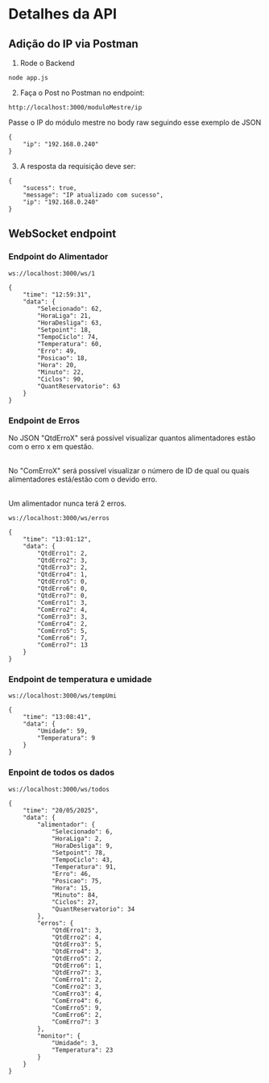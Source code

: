# Detalhes da API

## Adição do IP via Postman

1. Rode o Backend
```
node app.js
```
2. Faça o Post no Postman no endpoint:
```
http://localhost:3000/moduloMestre/ip
``` 
Passe o IP do módulo mestre no body raw seguindo esse exemplo de JSON
```
{
    "ip": "192.168.0.240"
}
```
3. A resposta da requisição deve ser:
```
{
    "sucess": true,
    "message": "IP atualizado com sucesso",
    "ip": "192.168.0.240"
}
```



## WebSocket endpoint

### Endpoint do Alimentador
```
ws://localhost:3000/ws/1
```
```
{
    "time": "12:59:31",
    "data": {
        "Selecionado": 62,
        "HoraLiga": 21,
        "HoraDesliga": 63,
        "Setpoint": 18,
        "TempoCiclo": 74,
        "Temperatura": 60,
        "Erro": 49,
        "Posicao": 18,
        "Hora": 20,
        "Minuto": 22,
        "Ciclos": 90,
        "QuantReservatorio": 63
    }
}
```

### Endpoint de Erros
No JSON "QtdErroX" será possível visualizar quantos alimentadores estão com o erro x em questão.<br><br>

No "ComErroX" será possível visualizar o número de ID de qual ou quais alimentadores está/estão com o devido erro.<br><br>

Um alimentador nunca terá 2 erros.

```
ws://localhost:3000/ws/erros
```
```
{
    "time": "13:01:12",
    "data": {
        "QtdErro1": 2,
        "QtdErro2": 3,
        "QtdErro3": 2,
        "QtdErro4": 1,
        "QtdErro5": 0,
        "QtdErro6": 0,
        "QtdErro7": 0,
        "ComErro1": 3,
        "ComErro2": 4,
        "ComErro3": 3,
        "ComErro4": 2,
        "ComErro5": 5,
        "ComErro6": 7,
        "ComErro7": 13
    }
}
```

### Endpoint de temperatura e umidade
```
ws://localhost:3000/ws/tempUmi
```
```
{
    "time": "13:08:41",
    "data": {
        "Umidade": 59,
        "Temperatura": 9
    }
}
```

### Enpoint de todos os dados
```
ws://localhost:3000/ws/todos
```
```
{
    "time": "20/05/2025",
    "data": {
        "alimentador": {
            "Selecionado": 6,
            "HoraLiga": 2,
            "HoraDesliga": 9,
            "Setpoint": 78,
            "TempoCiclo": 43,
            "Temperatura": 91,
            "Erro": 46,
            "Posicao": 75,
            "Hora": 15,
            "Minuto": 84,
            "Ciclos": 27,
            "QuantReservatorio": 34
        },
        "erros": {
            "QtdErro1": 3,
            "QtdErro2": 4,
            "QtdErro3": 5,
            "QtdErro4": 3,
            "QtdErro5": 2,
            "QtdErro6": 1,
            "QtdErro7": 3,
            "ComErro1": 2,
            "ComErro2": 3,
            "ComErro3": 4,
            "ComErro4": 6,
            "ComErro5": 9,
            "ComErro6": 2,
            "ComErro7": 3
        },
        "monitor": {
            "Umidade": 3,
            "Temperatura": 23
        }
    }
}
```
